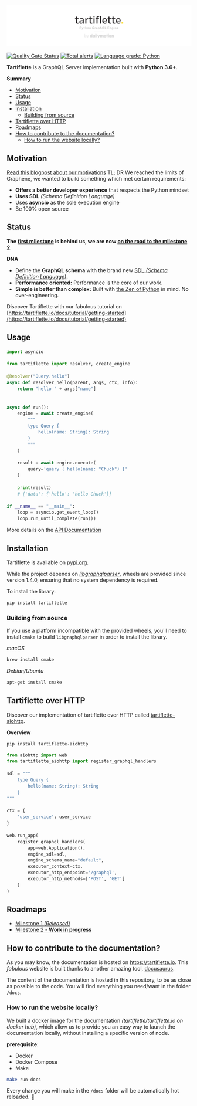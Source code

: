 ![Tartiflette](docs/github-landing.png)

[![Quality Gate Status](https://sonarcloud.io/api/project_badges/measure?project=tartiflette_tartiflette&metric=alert_status)](https://sonarcloud.io/dashboard?id=tartiflette_tartiflette)
[![Total alerts](https://img.shields.io/lgtm/alerts/g/tartiflette/tartiflette.svg?logo=lgtm&logoWidth=18)](https://lgtm.com/projects/g/tartiflette/tartiflette/alerts/)
[![Language grade: Python](https://img.shields.io/lgtm/grade/python/g/tartiflette/tartiflette.svg?logo=lgtm&logoWidth=18)](https://lgtm.com/projects/g/tartiflette/tartiflette/context:python)


**Tartiflette** is a GraphQL Server implementation built with **Python 3.6+**.

**Summary**

- [Motivation](#motivation)
- [Status](#status)
- [Usage](#usage)
- [Installation](#installation)
  - [Building from source](#building-from-source)
- [Tartiflette over HTTP](#tartiflette-over-http)
- [Roadmaps](#roadmaps)
- [How to contribute to the documentation?](#how-to-contribute-to-the-documentation)
  - [How to run the website locally?](#how-to-run-the-website-locally)

## Motivation

[Read this blogpost about our motivations](https://medium.com/dailymotion/tartiflette-graphql-api-engine-python-open-source-a200c5bbc477)
TL; DR
We reached the limits of Graphene, we wanted to build something which met certain requirements:
* **Offers a better developer experience** that respects the Python mindset
* **Uses SDL** _(Schema Definition Language)_
* Uses **asyncio** as the sole execution engine
* Be 100% open source

## Status

**The [first milestone](/docs/roadmaps/milestone-1.md) is behind us, we are now [on the road to the milestone 2](/docs/roadmaps/milestone-2.md)**.

**DNA**

* Define the **GraphQL schema** with the brand new [SDL _(Schema Definition Language)_](https://github.com/facebook/graphql/blob/master/spec/Section%203%20--%20Type%20System.md).
* **Performance oriented:** Performance is the core of our work.
* **Simple is better than complex:** Built with [the Zen of Python](https://www.python.org/dev/peps/pep-0020/#id3) in mind. No over-engineering.

Discover Tartiflette with our fabulous tutorial on [https://tartiflette.io/docs/tutorial/getting-started](https://tartiflette.io/docs/tutorial/getting-started)

## Usage

```python
import asyncio

from tartiflette import Resolver, create_engine

@Resolver("Query.hello")
async def resolver_hello(parent, args, ctx, info):
    return "hello " + args["name"]


async def run():
    engine = await create_engine(
        """
        type Query {
            hello(name: String): String
        }
        """
    )

    result = await engine.execute(
        query='query { hello(name: "Chuck") }'
    )

    print(result)
    # {'data': {'hello': 'hello Chuck'}}

if __name__ == "__main__":
    loop = asyncio.get_event_loop()
    loop.run_until_complete(run())
```

More details on the [API Documentation](https://tartiflette.io/docs/api/engine/)

## Installation

Tartiflette is available on [pypi.org](https://pypi.org/project/tartiflette/).

While the project depends on *[libgraphqlparser](https://github.com/graphql/libgraphqlparser)*,
wheels are provided since version 1.4.0, ensuring that no system dependency is required.

To install the library:

```bash
pip install tartiflette
```

### Building from source

If you use a platform incompatible with the provided wheels, you'll need to install `cmake` to build `libgraphqlparser`
in order to install the library.

*macOS*
```bash
brew install cmake
```

*Debian/Ubuntu*
```bash
apt-get install cmake
```

## Tartiflette over HTTP

Discover our implementation of tartiflette over HTTP called [tartiflette-aiohttp](https://github.com/tartiflette/tartiflette-aiohttp).

**Overview**
```bash
pip install tartiflette-aiohttp
```

```python
from aiohttp import web
from tartiflette_aiohttp import register_graphql_handlers

sdl = """
    type Query {
        hello(name: String): String
    }
"""

ctx = {
    'user_service': user_service
}

web.run_app(
    register_graphql_handlers(
        app=web.Application(),
        engine_sdl=sdl,
        engine_schema_name="default",
        executor_context=ctx,
        executor_http_endpoint='/graphql',
        executor_http_methods=['POST', 'GET']
    )
)
```

## Roadmaps

* [Milestone 1 _(Released)_](/docs/roadmaps/milestone-1.md)
* [Milestone 2 - **Work in progress**](/docs/roadmaps/milestone-2.md)

## How to contribute to the documentation?

As you may know, the documentation is hosted on https://tartiflette.io. This _fabulous_ website is built thanks to another amazing tool, [docusaurus](https://docusaurus.io/).

The content of the documentation is hosted in this repository, to be as close as possible to the code. You will find everything you need/want in the folder `/docs`.

### How to run the website locally?

We built a docker image for the documentation _(tartiflette/tartiflette.io on docker hub)_, which allow us to provide you an easy way to launch the documentation locally, without installing a specific version of node.

**prerequisite**:
- Docker
- Docker Compose
- Make

```bash
make run-docs
```

Every change you will make in the `/docs` folder will be automatically hot reloaded. :tada:
